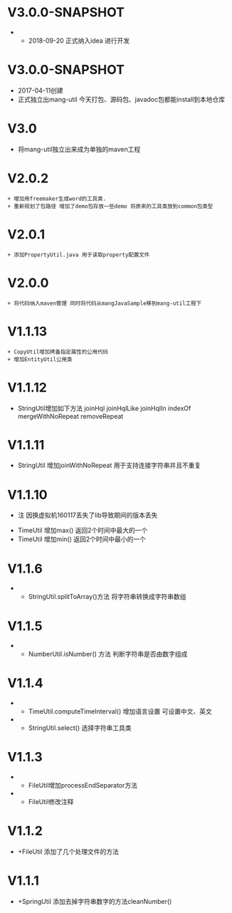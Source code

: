﻿# V3.0.0-SNAPSHOT
  * + 2018-09-20 正式纳入idea 进行开发
# V3.0.0-SNAPSHOT
  + 2017-04-11创建
  + 正式独立出mang-util 今天打包、源码包、javadoc包都能install到本地仓库
# V3.0
+ 将mang-util独立出来成为单独的maven工程

# V2.0.2
	+ 增加用freemaker生成word的工具类.
	+ 重新规划了包路径 增加了demo包存放一些demo 将原来的工具类放到common包类型
# V2.0.1
	+ 添加PropertyUtil.java 用于读取property配置文件
# V2.0.0
	+ 将代码纳入maven管理 同时将代码从mangJavaSample移到mang-util工程下

# V1.1.13
	+ CopyUtil增加拷备指定属性的公用代码
	+ 增加EntityUtil公用类

# V1.1.12
 + StringUtil增加如下方法 joinHql joinHqlLike joinHqlIn indexOf mergeWithNoRepeat removeRepeat
 
# V1.1.11
 + StringUtil 增加joinWithNoRepeat 用于支持连接字符串并且不重复
  
# V1.1.10
* 注 因换虚拟机160117丢失了lib导致期间的版本丢失
+ TimeUtil 增加max() 返回2个时间中最大的一个
+ TimeUtil 增加min() 返回2个时间中最小的一个

# V1.1.6
* + StringUtil.splitToArray()方法 将字符串转换成字符串数组

# V1.1.5
* + NumberUtil.isNumber() 方法 判断字符串是否由数字组成

# V1.1.4
* + TimeUtil.computeTimeInterval() 增加语言设置 可设置中文、英文
* + StringUtil.select() 选择字符串工具类

# V1.1.3
* + FileUtil增加processEndSeparator方法
* * FileUtil修改注释

# V1.1.2
 * +FileUtil 添加了几个处理文件的方法

# V1.1.1
 * +SpringUtil 添加去掉字符串数字的方法cleanNumber()

